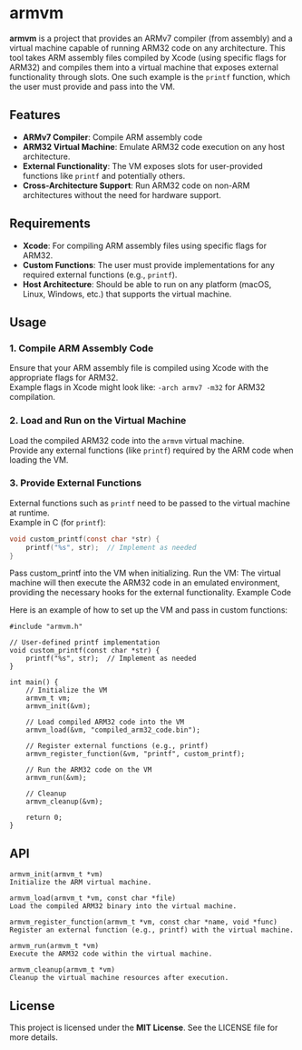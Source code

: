 # armvm

**armvm** is a project that provides an ARMv7 compiler (from assembly) and a virtual machine capable of running ARM32 code on any architecture. This tool takes ARM assembly files compiled by Xcode (using specific flags for ARM32) and compiles them into a virtual machine that exposes external functionality through slots. One such example is the `printf` function, which the user must provide and pass into the VM.

## Features

- **ARMv7 Compiler**: Compile ARM assembly code
- **ARM32 Virtual Machine**: Emulate ARM32 code execution on any host architecture.
- **External Functionality**: The VM exposes slots for user-provided functions like `printf` and potentially others.
- **Cross-Architecture Support**: Run ARM32 code on non-ARM architectures without the need for hardware support.

## Requirements

- **Xcode**: For compiling ARM assembly files using specific flags for ARM32.
- **Custom Functions**: The user must provide implementations for any required external functions (e.g., `printf`).
- **Host Architecture**: Should be able to run on any platform (macOS, Linux, Windows, etc.) that supports the virtual machine.

## Usage

### 1. Compile ARM Assembly Code
Ensure that your ARM assembly file is compiled using Xcode with the appropriate flags for ARM32.  
Example flags in Xcode might look like: `-arch armv7 -m32` for ARM32 compilation.

### 2. Load and Run on the Virtual Machine
Load the compiled ARM32 code into the `armvm` virtual machine.  
Provide any external functions (like `printf`) required by the ARM code when loading the VM.

### 3. Provide External Functions
External functions such as `printf` need to be passed to the virtual machine at runtime.  
Example in C (for `printf`):

```c
void custom_printf(const char *str) {
    printf("%s", str);  // Implement as needed
}
```
Pass custom_printf into the VM when initializing.
Run the VM:
The virtual machine will then execute the ARM32 code in an emulated environment, providing the necessary hooks for the external functionality.
Example Code

Here is an example of how to set up the VM and pass in custom functions:

```
#include "armvm.h"

// User-defined printf implementation
void custom_printf(const char *str) {
    printf("%s", str);  // Implement as needed
}

int main() {
    // Initialize the VM
    armvm_t vm;
    armvm_init(&vm);

    // Load compiled ARM32 code into the VM
    armvm_load(&vm, "compiled_arm32_code.bin");

    // Register external functions (e.g., printf)
    armvm_register_function(&vm, "printf", custom_printf);

    // Run the ARM32 code on the VM
    armvm_run(&vm);

    // Cleanup
    armvm_cleanup(&vm);
    
    return 0;
}
```
## API
```
armvm_init(armvm_t *vm)
Initialize the ARM virtual machine.

armvm_load(armvm_t *vm, const char *file)
Load the compiled ARM32 binary into the virtual machine.

armvm_register_function(armvm_t *vm, const char *name, void *func)
Register an external function (e.g., printf) with the virtual machine.

armvm_run(armvm_t *vm)
Execute the ARM32 code within the virtual machine.

armvm_cleanup(armvm_t *vm)
Cleanup the virtual machine resources after execution.
```

## License

This project is licensed under the **MIT License**. See the LICENSE file for more details.
